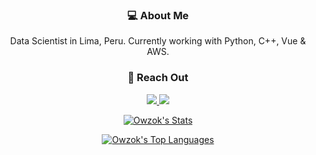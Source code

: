<div align="center">

### 💻 About Me
Data Scientist in Lima, Peru. Currently working with Python, C++, Vue & AWS.

### 📨 Reach Out

<a href="https://martpb.me/" target="_blank"><img src="https://img.shields.io/badge/website-000?style=for-the-badge&logo=About.me&logoColor=white" /> <a href="https://www.linkedin.com/in/martin-perez-bonany-329859224/" target="_blank"><img src="https://img.shields.io/badge/LinkedIn-0077B5?style=for-the-badge&logo=linkedin&logoColor=white" /> 
  
 
![Owzok's Stats](https://github-readme-stats.vercel.app/api?username=Owzok&theme=tokyonight&show_icons=true&hide_border=true&count_private=true)
  
![Owzok's Top Languages](https://github-readme-stats.vercel.app/api/top-langs/?username=Owzok&theme=tokyonight&show_icons=true&hide_border=true&layout=compact)
</div>
